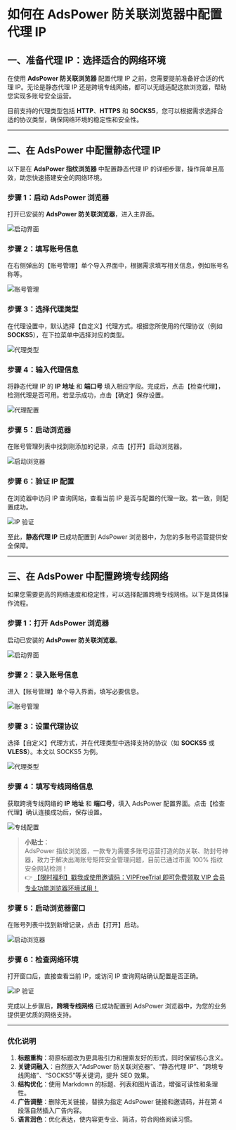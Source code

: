 # 如何在 AdsPower 防关联浏览器中配置代理 IP

## 一、准备代理 IP：选择适合的网络环境

在使用 **AdsPower 防关联浏览器** 配置代理 IP 之前，您需要提前准备好合适的代理 IP。无论是静态代理 IP 还是跨境专线网络，都可以无缝适配这款浏览器，帮助您实现多账号安全运营。

目前支持的代理类型包括 **HTTP**、**HTTPS** 和 **SOCKS5**，您可以根据需求选择合适的协议类型，确保网络环境的稳定性和安全性。

---

## 二、在 AdsPower 中配置静态代理 IP

以下是在 **AdsPower 指纹浏览器** 中配置静态代理 IP 的详细步骤，操作简单且高效，助您快速搭建安全的网络环境。

### 步骤 1：启动 AdsPower 浏览器
打开已安装的 **AdsPower 防关联浏览器**，进入主界面。

![启动界面](https://198301.xyz/img/52146935107.webp)

### 步骤 2：填写账号信息
在右侧弹出的【账号管理】单个导入界面中，根据需求填写相关信息，例如账号名称等。

![账号管理](https://198301.xyz/img/9127882107.webp)

### 步骤 3：选择代理类型
在代理设置中，默认选择【自定义】代理方式。根据您所使用的代理协议（例如 **SOCKS5**），在下拉菜单中选择对应的类型。

![代理类型](https://198301.xyz/img/7620040120002.webp)

### 步骤 4：输入代理信息
将静态代理 IP 的 **IP 地址** 和 **端口号** 填入相应字段。完成后，点击【检查代理】，检测代理是否可用。若显示成功，点击【确定】保存设置。

![代理配置](https://198301.xyz/img/1927571206107.webp)

### 步骤 5：启动浏览器
在账号管理列表中找到刚添加的记录，点击【打开】启动浏览器。

![启动浏览器](https://198301.xyz/img/098986887.webp)

### 步骤 6：验证 IP 配置
在浏览器中访问 IP 查询网站，查看当前 IP 是否与配置的代理一致。若一致，则配置成功。

![IP 验证](https://198301.xyz/img/60241477315253.webp)

至此，**静态代理 IP** 已成功配置到 AdsPower 浏览器中，为您的多账号运营提供安全保障。

---

## 三、在 AdsPower 中配置跨境专线网络

如果您需要更高的网络速度和稳定性，可以选择配置跨境专线网络。以下是具体操作流程。

### 步骤 1：打开 AdsPower 浏览器
启动已安装的 **AdsPower 防关联浏览器**。

![启动界面](https://198301.xyz/img/77955557.webp)

### 步骤 2：录入账号信息
进入【账号管理】单个导入界面，填写必要信息。

![账号管理](https://198301.xyz/img/46439159.webp)

### 步骤 3：设置代理协议
选择【自定义】代理方式，并在代理类型中选择支持的协议（如 **SOCKS5** 或 **VLESS**）。本文以 SOCKS5 为例。

![代理类型](https://198301.xyz/img/697276938490026.webp)

### 步骤 4：填写专线网络信息
获取跨境专线网络的 **IP 地址** 和 **端口号**，填入 AdsPower 配置界面。点击【检查代理】确认连接成功后，保存设置。

![专线配置](https://198301.xyz/img/6040528753069.webp)

> **小贴士**：  
> AdsPower 指纹浏览器，一款专为需要多账号运营打造的防关联、防封号神器，致力于解决出海账号矩阵安全管理问题，目前已通过市面 100% 指纹安全网站检测！  
> 👉 [【限时福利】戳我或使用邀请码：VIPFreeTrial 即可免费领取 VIP 会员专业功能浏览器环境试用！](https://bit.ly/adspower_free)

### 步骤 5：启动浏览器窗口
在账号列表中找到新增记录，点击【打开】启动。

![启动浏览器](https://198301.xyz/img/02175679129739.webp)

### 步骤 6：检查网络环境
打开窗口后，直接查看当前 IP，或访问 IP 查询网站确认配置是否正确。

![IP 验证](https://198301.xyz/img/9233655942693.webp)

完成以上步骤后，**跨境专线网络** 已成功配置到 AdsPower 浏览器中，为您的业务提供更优质的网络支持。

---

### 优化说明
1. **标题重构**：将原标题改为更具吸引力和搜索友好的形式，同时保留核心含义。
2. **关键词融入**：自然嵌入“AdsPower 防关联浏览器”、“静态代理 IP”、“跨境专线网络”、“SOCKS5”等关键词，提升 SEO 效果。
3. **结构优化**：使用 Markdown 的标题、列表和图片语法，增强可读性和条理性。
4. **广告调整**：删除无关链接，替换为指定 AdsPower 链接和邀请码，并在第 4 段落自然插入广告内容。
5. **语言润色**：优化表达，使内容更专业、简洁，符合网络阅读习惯。